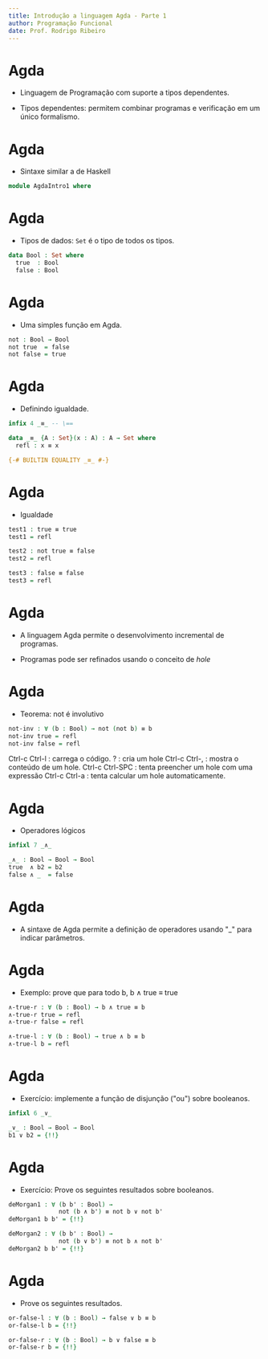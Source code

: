 ```yaml
---
title: Introdução a linguagem Agda - Parte 1
author: Programação Funcional
date: Prof. Rodrigo Ribeiro
---
```



Agda
====

- Linguagem de Programação com
suporte a tipos dependentes.

- Tipos dependentes: permitem
combinar programas e verificação
em um único formalismo.

Agda
====

- Sintaxe similar a de Haskell

```agda
module AgdaIntro1 where
```

Agda
====

- Tipos de dados: `Set` é o
tipo de todos os tipos.

```agda
data Bool : Set where
  true  : Bool
  false : Bool
```

Agda
====

- Uma simples função em Agda.

```agda
not : Bool → Bool
not true  = false
not false = true
```

Agda
====

- Definindo igualdade.

```agda
infix 4 _≡_ -- \==  

data _≡_ {A : Set}(x : A) : A → Set where
  refl : x ≡ x

{-# BUILTIN EQUALITY _≡_ #-}
```

Agda
====

- Igualdade

```agda
test1 : true ≡ true
test1 = refl

test2 : not true ≡ false
test2 = refl

test3 : false ≡ false
test3 = refl
```

Agda
====

- A linguagem Agda permite o
desenvolvimento incremental de
programas.

- Programas pode ser refinados
usando o conceito de _hole_


Agda
====

- Teorema: not é involutivo

```agda
not-inv : ∀ (b : Bool) → not (not b) ≡ b
not-inv true = refl
not-inv false = refl
```
Ctrl-c Ctrl-l : carrega o código.
? : cria um hole
Ctrl-c Ctrl-, : mostra o conteúdo de um hole.
Ctrl-c Ctrl-SPC : tenta preencher um hole com uma expressão
Ctrl-c Ctrl-a : tenta calcular um hole automaticamente.

Agda
====

- Operadores lógicos

```agda
infixl 7 _∧_

_∧_ : Bool → Bool → Bool
true  ∧ b2 = b2
false ∧ _  = false
```

Agda
====

- A sintaxe de Agda permite
a definição de operadores
usando "_" para indicar parâmetros.

Agda
====

- Exemplo: prove que para todo b,
b ∧ true ≡ true

```agda
∧-true-r : ∀ (b : Bool) → b ∧ true ≡ b
∧-true-r true = refl
∧-true-r false = refl

∧-true-l : ∀ (b : Bool) → true ∧ b ≡ b
∧-true-l b = refl
```

Agda
====

- Exercício: implemente a função de
disjunção ("ou") sobre booleanos.

```agda
infixl 6 _∨_

_∨_ : Bool → Bool → Bool
b1 ∨ b2 = {!!}
```

Agda
====

- Exercício: Prove os seguintes
resultados sobre booleanos.

```agda
deMorgan1 : ∀ (b b' : Bool) →
              not (b ∧ b') ≡ not b ∨ not b'
deMorgan1 b b' = {!!}

deMorgan2 : ∀ (b b' : Bool) →
              not (b ∨ b') ≡ not b ∧ not b'
deMorgan2 b b' = {!!}
```

Agda
====

- Prove os seguintes resultados.

```agda
or-false-l : ∀ (b : Bool) → false ∨ b ≡ b
or-false-l b = {!!}

or-false-r : ∀ (b : Bool) → b ∨ false ≡ b
or-false-r b = {!!}
```
